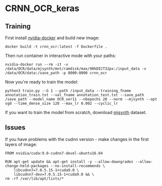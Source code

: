 # CRNN_OCR_keras

## Training

First install [nvidia-docker](https://github.com/NVIDIA/nvidia-docker) and build new image:
```
docker build -t crnn_ocr:latest -f Dockerfile .
```

Then run container in interactive mode with your paths:
```
nvidia-docker run --rm -it -v /data/OCR/data/mjsynth/mnt/ramdisk/max/90kDICT32px:/input_data -v /data/OCR/data:/save_path -p 8000:8000 crnn_ocr
```

Now you're ready to train the model:
```
python3 train.py --G 1 --path /input_data --training_fname annotation_train.txt --val_fname annotation_test.txt --save_path /save_path --model_name OCR_ver11 --nbepochs 20 --norm --mjsynth --opt sgd --time_dense_size 128 --max_lr 0.002 --cyclic_lr
```

If you want to train the model from scratch, download [mjsynth](http://www.robots.ox.ac.uk/~vgg/data/text/mjsynth.tar.gz) dataset.

## Issues

If you have problems with the cudnn version - make changes in the first layers of image:
```
FROM nvidia/cuda:9.0-cudnn7-devel-ubuntu16.04

RUN apt-get update && apt-get install -y --allow-downgrades --allow-change-held-packages --no-install-recommends \
    libcudnn7=7.0.5.15-1+cuda9.0 \
    libcudnn7-dev=7.0.5.15-1+cuda9.0 && \
rm -rf /var/lib/apt/lists/*
```

